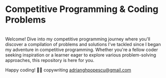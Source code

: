 # Competitive Programming & Coding Problems
<br>
Welcome! Dive into my competitive programming journey where you'll discover a compilation of problems and solutions I've tackled since I began my adventure in competitive programming. 
Whether you're a fellow coder seeking inspiration or a learner eager to explore various problem-solving approaches, this repository is here for you.

Happy coding! 🚀✨
copywriting <adrianghpopescu@gmail.com>



